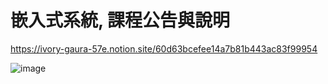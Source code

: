 # 嵌入式系統, 課程公告與說明
https://ivory-gaura-57e.notion.site/60d63bcefee14a7b81b443ac83f99954

![image](https://user-images.githubusercontent.com/17948436/131237147-5c38a3e6-b328-419b-8009-6bb41d931bfb.png)

